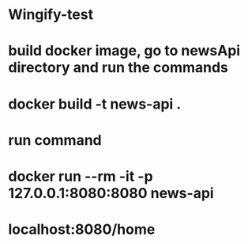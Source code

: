 # Wingify-test

# build docker image, go to newsApi directory and run the commands

# docker build -t news-api .

# run command

# docker run --rm -it -p 127.0.0.1:8080:8080 news-api

# localhost:8080/home

